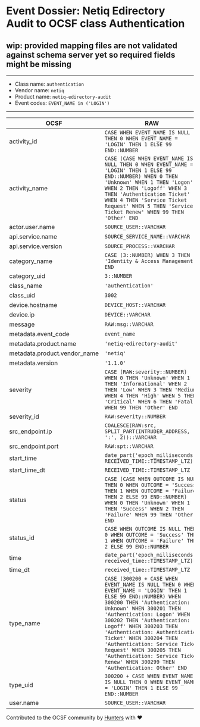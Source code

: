 # Event Dossier: Netiq Edirectory Audit to OCSF class Authentication

## wip: provided mapping files are not validated against schema server yet so required fields might be missing
---
* Class name: `authentication`
* Vendor name: `netiq`
* Product name: `netiq-edirectory-audit`
* Event codes: `EVENT_NAME in ('LOGIN')`
---

| OCSF | RAW |
| --- | --- |
| activity_id | ```CASE WHEN EVENT_NAME IS NULL THEN 0 WHEN EVENT_NAME = 'LOGIN' THEN 1 ELSE 99 END::NUMBER``` |
| activity_name | ```CASE (CASE WHEN EVENT_NAME IS NULL THEN 0 WHEN EVENT_NAME = 'LOGIN' THEN 1 ELSE 99 END::NUMBER) WHEN 0 THEN 'Unknown' WHEN 1 THEN 'Logon' WHEN 2 THEN 'Logoff' WHEN 3 THEN 'Authentication Ticket' WHEN 4 THEN 'Service Ticket Request' WHEN 5 THEN 'Service Ticket Renew' WHEN 99 THEN 'Other' END``` |
| actor.user.name | ```SOURCE_USER::VARCHAR``` |
| api.service.name | ```SOURCE_SERVICE_NAME::VARCHAR``` |
| api.service.version | ```SOURCE_PROCESS::VARCHAR``` |
| category_name | ```CASE (3::NUMBER) WHEN 3 THEN 'Identity & Access Management' END``` |
| category_uid | ```3::NUMBER``` |
| class_name | ```'authentication'``` |
| class_uid | ```3002``` |
| device.hostname | ```DEVICE_HOST::VARCHAR``` |
| device.ip | ```DEVICE::VARCHAR``` |
| message | ```RAW:msg::VARCHAR``` |
| metadata.event_code | ```event_name``` |
| metadata.product.name | ```'netiq-edirectory-audit'``` |
| metadata.product.vendor_name | ```'netiq'``` |
| metadata.version | ```'1.1.0'``` |
| severity | ```CASE (RAW:severity::NUMBER) WHEN 0 THEN 'Unknown' WHEN 1 THEN 'Informational' WHEN 2 THEN 'Low' WHEN 3 THEN 'Medium' WHEN 4 THEN 'High' WHEN 5 THEN 'Critical' WHEN 6 THEN 'Fatal' WHEN 99 THEN 'Other' END``` |
| severity_id | ```RAW:severity::NUMBER``` |
| src_endpoint.ip | ```COALESCE(RAW:src, SPLIT_PART(INTRUDER_ADDRESS, ':', 2))::VARCHAR``` |
| src_endpoint.port | ```RAW:spt::VARCHAR``` |
| start_time | ```date_part('epoch_milliseconds', RECEIVED_TIME::TIMESTAMP_LTZ)``` |
| start_time_dt | ```RECEIVED_TIME::TIMESTAMP_LTZ``` |
| status | ```CASE (CASE WHEN OUTCOME IS NULL THEN 0 WHEN OUTCOME = 'Success' THEN 1 WHEN OUTCOME = 'Failure' THEN 2 ELSE 99 END::NUMBER) WHEN 0 THEN 'Unknown' WHEN 1 THEN 'Success' WHEN 2 THEN 'Failure' WHEN 99 THEN 'Other' END``` |
| status_id | ```CASE WHEN OUTCOME IS NULL THEN 0 WHEN OUTCOME = 'Success' THEN 1 WHEN OUTCOME = 'Failure' THEN 2 ELSE 99 END::NUMBER``` |
| time | ```date_part('epoch_milliseconds', received_time::TIMESTAMP_LTZ)``` |
| time_dt | ```received_time::TIMESTAMP_LTZ``` |
| type_name | ```CASE (300200 + CASE WHEN EVENT_NAME IS NULL THEN 0 WHEN EVENT_NAME = 'LOGIN' THEN 1 ELSE 99 END::NUMBER) WHEN 300200 THEN 'Authentication: Unknown' WHEN 300201 THEN 'Authentication: Logon' WHEN 300202 THEN 'Authentication: Logoff' WHEN 300203 THEN 'Authentication: Authentication Ticket' WHEN 300204 THEN 'Authentication: Service Ticket Request' WHEN 300205 THEN 'Authentication: Service Ticket Renew' WHEN 300299 THEN 'Authentication: Other' END``` |
| type_uid | ```300200 + CASE WHEN EVENT_NAME IS NULL THEN 0 WHEN EVENT_NAME = 'LOGIN' THEN 1 ELSE 99 END::NUMBER``` |
| user.name | ```SOURCE_USER::VARCHAR``` |

Contributed to the OCSF community by [Hunters](https://www.hunters.security/) with ❤
